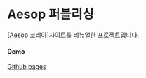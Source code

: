 # Aesop 퍼블리싱   
[Aesop 코리아]사이트를 리뉴얼한 프로젝트입니다.

#### Demo
[Github pages](https://myeongkeun1014.github.io/aesop_portfolio/)
